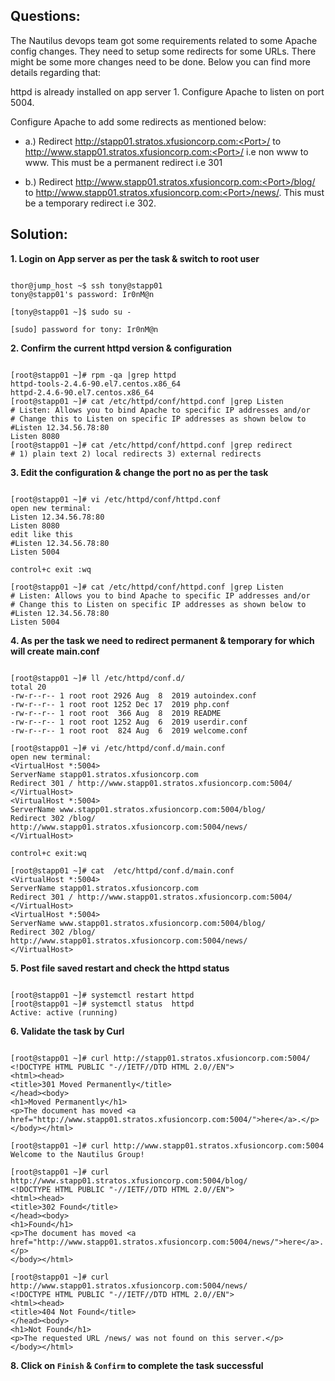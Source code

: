 

## Questions:

The Nautilus devops team got some requirements related to some Apache config changes. They need to setup some redirects for some URLs. There might be some more changes need to be done. Below you can find more details regarding that:



httpd is already installed on app server 1. Configure Apache to listen on port 5004.

Configure Apache to add some redirects as mentioned below:

- a.) Redirect http://stapp01.stratos.xfusioncorp.com:<Port>/ to http://www.stapp01.stratos.xfusioncorp.com:<Port>/ i.e non www to www. This must be a permanent redirect i.e 301

- b.) Redirect http://www.stapp01.stratos.xfusioncorp.com:<Port>/blog/ to http://www.stapp01.stratos.xfusioncorp.com:<Port>/news/. This must be a temporary redirect i.e 302.

## Solution:  

**1. Login on   App server as per the task & switch to root user**

```

thor@jump_host ~$ ssh tony@stapp01
tony@stapp01's password: Ir0nM@n

[tony@stapp01 ~]$ sudo su -

[sudo] password for tony: Ir0nM@n
```

**2. Confirm the current httpd version & configuration**

```

[root@stapp01 ~]# rpm -qa |grep httpd
httpd-tools-2.4.6-90.el7.centos.x86_64
httpd-2.4.6-90.el7.centos.x86_64
[root@stapp01 ~]# cat /etc/httpd/conf/httpd.conf |grep Listen
# Listen: Allows you to bind Apache to specific IP addresses and/or
# Change this to Listen on specific IP addresses as shown below to 
#Listen 12.34.56.78:80
Listen 8080
[root@stapp01 ~]# cat /etc/httpd/conf/httpd.conf |grep redirect
# 1) plain text 2) local redirects 3) external redirects
```

**3. Edit the configuration & change the port no as per the task**

```

[root@stapp01 ~]# vi /etc/httpd/conf/httpd.conf
open new terminal:
Listen 12.34.56.78:80
Listen 8080
edit like this 
#Listen 12.34.56.78:80
Listen 5004

control+c exit :wq

[root@stapp01 ~]# cat /etc/httpd/conf/httpd.conf |grep Listen
# Listen: Allows you to bind Apache to specific IP addresses and/or
# Change this to Listen on specific IP addresses as shown below to 
#Listen 12.34.56.78:80
Listen 5004
```

**4. As per the task we need to redirect permanent & temporary for which will create  main.conf**

```

[root@stapp01 ~]# ll /etc/httpd/conf.d/
total 20
-rw-r--r-- 1 root root 2926 Aug  8  2019 autoindex.conf
-rw-r--r-- 1 root root 1252 Dec 17  2019 php.conf
-rw-r--r-- 1 root root  366 Aug  8  2019 README
-rw-r--r-- 1 root root 1252 Aug  6  2019 userdir.conf
-rw-r--r-- 1 root root  824 Aug  6  2019 welcome.conf

[root@stapp01 ~]# vi /etc/httpd/conf.d/main.conf
open new terminal:
<VirtualHost *:5004>
ServerName stapp01.stratos.xfusioncorp.com
Redirect 301 / http://www.stapp01.stratos.xfusioncorp.com:5004/
</VirtualHost>
<VirtualHost *:5004>
ServerName www.stapp01.stratos.xfusioncorp.com:5004/blog/
Redirect 302 /blog/ http://www.stapp01.stratos.xfusioncorp.com:5004/news/
</VirtualHost>

control+c exit:wq

[root@stapp01 ~]# cat  /etc/httpd/conf.d/main.conf
<VirtualHost *:5004>
ServerName stapp01.stratos.xfusioncorp.com
Redirect 301 / http://www.stapp01.stratos.xfusioncorp.com:5004/
</VirtualHost>
<VirtualHost *:5004>
ServerName www.stapp01.stratos.xfusioncorp.com:5004/blog/
Redirect 302 /blog/ http://www.stapp01.stratos.xfusioncorp.com:5004/news/
</VirtualHost>
```

**5. Post file saved restart and check the httpd status**

```

[root@stapp01 ~]# systemctl restart httpd
[root@stapp01 ~]# systemctl status  httpd
Active: active (running)
```

**6. Validate the task by Curl**

```

[root@stapp01 ~]# curl http://stapp01.stratos.xfusioncorp.com:5004/
<!DOCTYPE HTML PUBLIC "-//IETF//DTD HTML 2.0//EN">
<html><head>
<title>301 Moved Permanently</title>
</head><body>
<h1>Moved Permanently</h1>
<p>The document has moved <a href="http://www.stapp01.stratos.xfusioncorp.com:5004/">here</a>.</p>
</body></html>
```
```
[root@stapp01 ~]# curl http://www.stapp01.stratos.xfusioncorp.com:5004
Welcome to the Nautilus Group!
```

```
[root@stapp01 ~]# curl http://www.stapp01.stratos.xfusioncorp.com:5004/blog/
<!DOCTYPE HTML PUBLIC "-//IETF//DTD HTML 2.0//EN">
<html><head>
<title>302 Found</title>
</head><body>
<h1>Found</h1>
<p>The document has moved <a href="http://www.stapp01.stratos.xfusioncorp.com:5004/news/">here</a>.</p>
</body></html>
```

```
[root@stapp01 ~]# curl http://www.stapp01.stratos.xfusioncorp.com:5004/news/
<!DOCTYPE HTML PUBLIC "-//IETF//DTD HTML 2.0//EN">
<html><head>
<title>404 Not Found</title>
</head><body>
<h1>Not Found</h1>
<p>The requested URL /news/ was not found on this server.</p>
</body></html>
```

**8. Click on `Finish` & `Confirm` to complete the task successful**